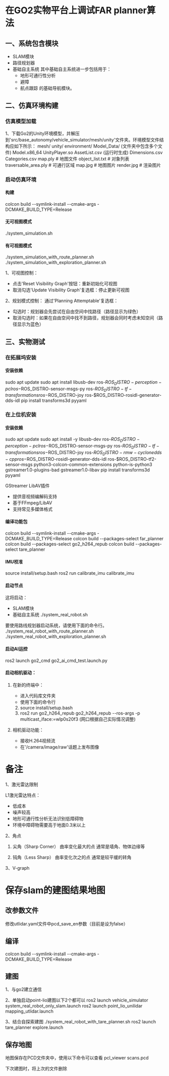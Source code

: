 # 在GO2实物平台上调试FAR planner算法

## 一、系统包含模块
- SLAM模块
- 路径规划器
- 基础自主系统
  其中基础自主系统进一步包括用于：
  - 地形可通行性分析
  - 避障
  - 航点跟踪
的基础导航模块。


## 二、仿真环境构建
### 仿真模型加载
   1、下载Go2的Unity环境模型，并解压到'src/base_autonomy/vehicle_simulator/mesh/unity'文件夹。环境模型文件结构应如下所示：
   mesh/
      unity/
         environment/
               Model_Data/ (文件夹中包含多个文件)
               Model.x86_64
               UnityPlayer.so
               AssetList.csv (运行时生成)
               Dimensions.csv
               Categories.csv
         map.ply                # 地图文件
         object_list.txt        # 对象列表
         traversable_area.ply   # 可通行区域
         map.jpg               # 地图图片
         render.jpg            # 渲染图片

### 启动仿真环境
#### 构建
colcon build --symlink-install --cmake-args -DCMAKE_BUILD_TYPE=Release


#### 无可视图模式
   ./system_simulation.sh

#### 有可视图模式
   ./system_simulation_with_route_planner.sh
   ./system_simulation_with_exploration_planner.sh


   1、可视图控制：
   - 点击'Reset Visibility Graph'按钮：重新初始化可视图
   - 取消勾选'Update Visibility Graph'复选框：停止更新可视图

   2、规划模式控制：
   通过'Planning Attemptable'复选框：
   - 勾选时：规划器会先尝试在自由空间中找路径（路径显示为绿色）
   - 取消勾选时：如果在自由空间中找不到路径，规划器会同时考虑未知空间（路径显示为蓝色）



## 三、实物测试
### 在拓展坞安装
#### 安装依赖

   sudo apt update
   sudo apt install libusb-dev ros-$ROS_DISTRO-perception-pcl ros-$ROS_DISTRO-sensor-msgs-py ros-$ROS_DISTRO-tf-transformations ros-$ROS_DISTRO-joy ros-$ROS_DISTRO-rosidl-generator-dds-idl
   pip install transforms3d pyyaml


### 在上位机安装
#### 安装依赖

   sudo apt update
   sudo apt install -y libusb-dev ros-$ROS_DISTRO-perception-pcl ros-$ROS_DISTRO-sensor-msgs-py ros-$ROS_DISTRO-tf-transformations ros-$ROS_DISTRO-joy ros-$ROS_DISTRO-rmw-cyclonedds-cpp ros-$ROS_DISTRO-rosidl-generator-dds-idl ros-$ROS_DISTRO-tf2-sensor-msgs python3-colcon-common-extensions python-is-python3 gstreamer1.0-plugins-bad gstreamer1.0-libav
   pip install transforms3d pyyaml

   GStreamer LibAV插件
   - 提供音视频编解码支持
   - 基于FFmpeg/LibAV
   - 支持常见多媒体格式

#### 编译功能包
   colcon build --symlink-install --cmake-args -DCMAKE_BUILD_TYPE=Release
   colcon build --packages-select far_planner
   colcon build --packages-select go2_h264_repub
   colcon build --packages-select tare_planner

#### IMU校准
   source install/setup.bash
   ros2 run calibrate_imu calibrate_imu

#### 启动节点

   这将启动：
   - SLAM模块
   - 基础自主系统
   ./system_real_robot.sh

   要使用路线规划器启动系统，请使用下面的命令行。
   ./system_real_robot_with_route_planner.sh
   ./system_real_robot_with_exploration_planner.sh

#### 启动AI运控

ros2 launch go2_cmd go2_ai_cmd_test.launch.py



#### 启动相机驱动：
   1. 在新的终端中：
      - 进入代码库文件夹
      - 使用下面的命令行
      2) source install/setup.bash
      3) ros2 run go2_h264_repub go2_h264_repub --ros-args -p multicast_iface:=wlp0s20f3
      (网口根据自己实际情况调整)
      

   2. 相机驱动功能：
      - 接收H.264视频流
      - 在'/camera/image/raw'话题上发布图像


# 备注
1、激光雷达限制

L1激光雷达特点：
- 低成本
- 噪声较高
- 地形可通行性分析无法识别低障碍物
- 环境中障碍物需要高于地面0.3米以上



2、角点
   1. 尖角（Sharp Corner）
   曲率变化最大的点
   通常是墙角、物体边缘等

   2. 钝角（Less Sharp）
   曲率变化次之的点
   通常是较平缓的转角

3、V-graph



# 保存slam的建图结果地图

## 改参数文件
   修改utlidar.yaml文件中pcd_save_en参数（目前是设为false）
## 编译
   colcon build --symlink-install --cmake-args -DCMAKE_BUILD_TYPE=Release 
## 建图
   1、与go2建立通信

   2、单独启动point-lio建图以下2个都可以
      ros2 launch vehicle_simulator system_real_robot_only_slam.launch
      ros2 launch point_lio_unilidar mapping_utlidar.launch 

   3、结合自探索建图
      ./system_real_robot_with_tare_planner.sh
      ros2 launch tare_planner explore.launch

## 保存地图
   地图保存在PCD文件夹中，使用以下命令可以查看
   pcl_viewer scans.pcd 

   下次建图时，将上次的文件删除

